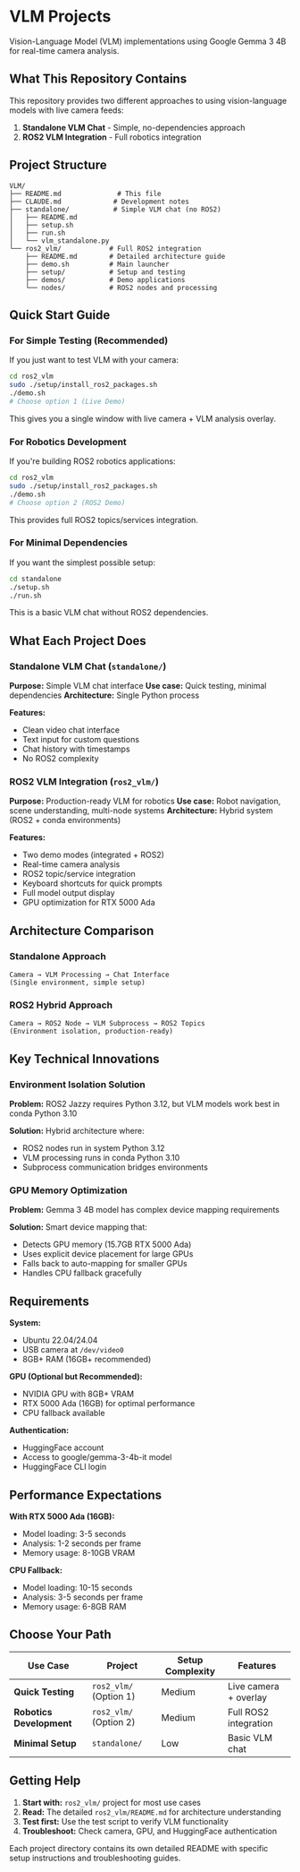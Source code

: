 # VLM Projects

Vision-Language Model (VLM) implementations using Google Gemma 3 4B for real-time camera analysis.

## What This Repository Contains

This repository provides two different approaches to using vision-language models with live camera feeds:

1. **Standalone VLM Chat** - Simple, no-dependencies approach
2. **ROS2 VLM Integration** - Full robotics integration

## Project Structure

```
VLM/
├── README.md              # This file
├── CLAUDE.md             # Development notes
├── standalone/           # Simple VLM chat (no ROS2)
│   ├── README.md
│   ├── setup.sh
│   ├── run.sh
│   └── vlm_standalone.py
└── ros2_vlm/            # Full ROS2 integration
    ├── README.md        # Detailed architecture guide
    ├── demo.sh          # Main launcher
    ├── setup/           # Setup and testing
    ├── demos/           # Demo applications
    └── nodes/           # ROS2 nodes and processing
```

## Quick Start Guide

### For Simple Testing (Recommended)

If you just want to test VLM with your camera:

```bash
cd ros2_vlm
sudo ./setup/install_ros2_packages.sh
./demo.sh
# Choose option 1 (Live Demo)
```

This gives you a single window with live camera + VLM analysis overlay.

### For Robotics Development

If you're building ROS2 robotics applications:

```bash
cd ros2_vlm  
sudo ./setup/install_ros2_packages.sh
./demo.sh
# Choose option 2 (ROS2 Demo)
```

This provides full ROS2 topics/services integration.

### For Minimal Dependencies

If you want the simplest possible setup:

```bash
cd standalone
./setup.sh
./run.sh
```

This is a basic VLM chat without ROS2 dependencies.

## What Each Project Does

### Standalone VLM Chat (`standalone/`)

**Purpose:** Simple VLM chat interface
**Use case:** Quick testing, minimal dependencies
**Architecture:** Single Python process

**Features:**
- Clean video chat interface
- Text input for custom questions  
- Chat history with timestamps
- No ROS2 complexity

### ROS2 VLM Integration (`ros2_vlm/`)

**Purpose:** Production-ready VLM for robotics
**Use case:** Robot navigation, scene understanding, multi-node systems
**Architecture:** Hybrid system (ROS2 + conda environments)

**Features:**
- Two demo modes (integrated + ROS2)
- Real-time camera analysis
- ROS2 topic/service integration
- Keyboard shortcuts for quick prompts
- Full model output display
- GPU optimization for RTX 5000 Ada

## Architecture Comparison

### Standalone Approach
```
Camera → VLM Processing → Chat Interface
(Single environment, simple setup)
```

### ROS2 Hybrid Approach
```
Camera → ROS2 Node → VLM Subprocess → ROS2 Topics
(Environment isolation, production-ready)
```

## Key Technical Innovations

### Environment Isolation Solution

**Problem:** ROS2 Jazzy requires Python 3.12, but VLM models work best in conda Python 3.10

**Solution:** Hybrid architecture where:
- ROS2 nodes run in system Python 3.12
- VLM processing runs in conda Python 3.10
- Subprocess communication bridges environments

### GPU Memory Optimization

**Problem:** Gemma 3 4B model has complex device mapping requirements

**Solution:** Smart device mapping that:
- Detects GPU memory (15.7GB RTX 5000 Ada)
- Uses explicit device placement for large GPUs
- Falls back to auto-mapping for smaller GPUs
- Handles CPU fallback gracefully

## Requirements

**System:**
- Ubuntu 22.04/24.04
- USB camera at `/dev/video0`
- 8GB+ RAM (16GB+ recommended)

**GPU (Optional but Recommended):**
- NVIDIA GPU with 8GB+ VRAM
- RTX 5000 Ada (16GB) for optimal performance
- CPU fallback available

**Authentication:**
- HuggingFace account
- Access to google/gemma-3-4b-it model
- HuggingFace CLI login

## Performance Expectations

**With RTX 5000 Ada (16GB):**
- Model loading: 3-5 seconds
- Analysis: 1-2 seconds per frame
- Memory usage: 8-10GB VRAM

**CPU Fallback:**
- Model loading: 10-15 seconds  
- Analysis: 3-5 seconds per frame
- Memory usage: 6-8GB RAM

## Choose Your Path

| Use Case | Project | Setup Complexity | Features |
|----------|---------|------------------|----------|
| **Quick Testing** | `ros2_vlm/` (Option 1) | Medium | Live camera + overlay |
| **Robotics Development** | `ros2_vlm/` (Option 2) | Medium | Full ROS2 integration |
| **Minimal Setup** | `standalone/` | Low | Basic VLM chat |

## Getting Help

1. **Start with:** `ros2_vlm/` project for most use cases
2. **Read:** The detailed `ros2_vlm/README.md` for architecture understanding
3. **Test first:** Use the test script to verify VLM functionality
4. **Troubleshoot:** Check camera, GPU, and HuggingFace authentication

Each project directory contains its own detailed README with specific setup instructions and troubleshooting guides.
